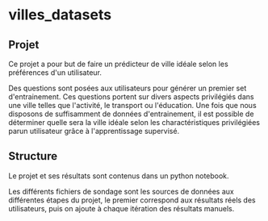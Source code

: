 # villes_datasets

## Projet

Ce projet a pour but de faire un prédicteur de ville idéale selon les préférences d'un utilisateur.

Des questions sont posées aux utilisateurs pour générer un premier set d'entrainement. Ces questions portent sur divers aspects privilégiés dans une ville telles que l'activité, le transport ou l'éducation.
Une fois que nous disposons de suffisamment de données d'entrainement, il est possible de déterminer quelle sera la ville idéale selon les charactéristiques privilégiées parun utilisateur grâce à l'apprentissage supervisé.

## Structure

Le projet et ses résultats sont contenus dans un python notebook. 

Les différents fichiers de sondage sont les sources de données aux différentes étapes du projet, le premier correspond aux résultats réels des utilisateurs, puis on ajoute à chaque itération des résultats manuels.


